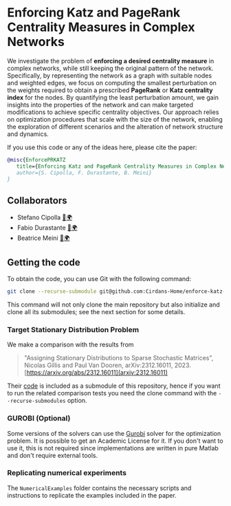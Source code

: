 # Enforcing Katz and PageRank Centrality Measures in Complex Networks

We investigate the problem of **enforcing a desired centrality measure** in complex networks, 
while still keeping the original pattern of the network. Specifically, by representing the 
network as a graph with suitable nodes and weighted edges, we focus on computing the smallest 
perturbation on the weights required to obtain a prescribed **PageRank** or **Katz centrality index** 
for the nodes. By quantifying the least perturbation amount, we gain insights into the properties 
of the network and can make targeted modifications to achieve specific centrality objectives. 
Our approach relies on optimization procedures that scale with the size of the network, 
enabling the exploration of different scenarios and the alteration of network structure 
and dynamics.

If you use this code or any of the ideas here, please cite the paper:
```bibtex
@misc{EnforcePRKATZ
   title={Enforcing Katz and PageRank Centrality Measures in Complex Networks},
   author={S. Cipolla, F. Durastante, B. Meini}
}
```

## Collaborators

- Stefano Cipolla [:email:](s.cipolla@soton.ac.uk)[:earth_africa:](https://stefanocipolla.github.io/)
- Fabio Durastante [:email:](fabio.durastante@unipi.it)[:earth_africa:](https://fdurastante.github.io)
- Beatrice Meini [:email:](beatrice.meini@unipi.it)[:earth_africa:](https://people.dm.unipi.it/meini/)

## Getting the code

To obtain the code, you can use Git with the following command:
```bash
git clone --recurse-submodule git@github.com:Cirdans-Home/enforce-katz-and-pagerank.git
```
This command will not only clone the main repository but also initialize and clone all its submodules; see the next section for some details.


### Target Stationary Distribution Problem

We make a comparison with the results from

> "Assigning Stationary Distributions to Sparse Stochastic Matrices", Nicolas Gillis and Paul Van Dooren, arXiv:2312.16011, 2023. [https://arxiv.org/abs/2312.16011](arxiv:2312.16011)

Their [code](https://gitlab.com/ngillis/TSDP) is included as a submodule of this repository, hence if you want to run the related comparison tests you need the clone command with the `--recurse-submodules` option.

### GUROBI (Optional)

Some versions of the solvers can use the [Gurobi](https://www.gurobi.com) solver for the optimization problem. It is possible to get an Academic License for it. If you don't want to use it, this is not required since implementations are written in pure Matlab and don't require external tools.

### Replicating numerical experiments

The `NumericalExamples` folder contains the necessary scripts and instructions to replicate the examples included in the paper.
